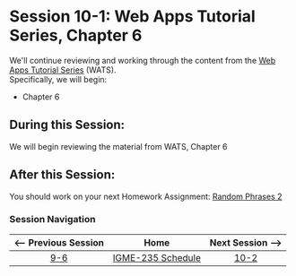 # Session 10-1: Web Apps Tutorial Series, Chapter 6

We'll continue reviewing and working through the content from the [Web Apps Tutorial Series](https://github.com/tonethar/IGME-235-Shared/blob/master/tutorial/web-apps-0.md) (WATS).  
Specifically, we will begin:  
- Chapter 6

## During this Session:

We will begin reviewing the material from WATS, Chapter 6

## After this Session:

You should work on your next Homework Assignment: [Random Phrases 2](https://github.com/tonethar/IGME-235-Shared/blob/master/tutorial/HW-wa-random-phrases-2.md)

### Session Navigation

| <-- Previous Session |               Home                  | Next Session --> |
|:--------------------:|:-----------------------------------:|:----------------:|
|  [9-6](9-6.md)       | [IGME-235 Schedule](../schedule.md) |   [10-2](10-2.md)  |

